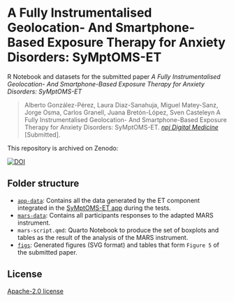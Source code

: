 # A Fully Instrumentalised Geolocation- And Smartphone-Based Exposure Therapy for Anxiety Disorders: SyMptOMS-ET


R Notebook and datasets for the submitted paper *A Fully Instrumentalised Geolocation- And Smartphone-Based Exposure Therapy for Anxiety Disorders: SyMptOMS-ET*

> Alberto González-Pérez, Laura Diaz-Sanahuja, Miguel Matey-Sanz, Jorge Osma, Carlos Granell, Juana Bretón-López, Sven Casteleyn
> A Fully Instrumentalised Geolocation- And Smartphone-Based Exposure Therapy for Anxiety Disorders: SyMptOMS-ET.
> [*npj Digital Medicine*](https://www.nature.com/npjdigitalmed/) [Submitted].


This repository is archived on Zenodo:

[![DOI](https://zenodo.org/badge/DOI/10.5281/zenodo.7478193.svg)](https://doi.org/10.5281/zenodo.7478193)



## Folder structure

- [`app-data`](./app-data): Contains all the data generated by the ET component integrated in the [SyMptOMS-ET app](https://github.com/GeoTecINIT/symptoms-mobile-app) during the tests.
- [`mars-data`](./mars-data): Contains all participants responses to the adapted MARS instrument.
- `mars-script.qmd`: Quarto Notebook to produce the set of boxplots and tables as the result of the analysis of the MARS instrument.
- [`figs`](./figs): Generated figures (SVG format) and tables that form `Figure 5` of the submitted paper.





## License

[Apache-2.0 license](LICENSE)
